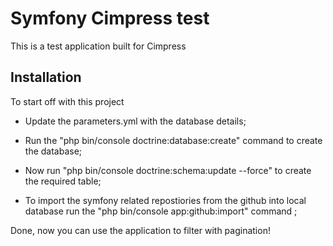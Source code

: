 Symfony Cimpress test
========================

This is a test application built for Cimpress


Installation
--------------

To start off with this project

  * Update the parameters.yml with the database details;

  * Run the "php bin/console doctrine:database:create" command to create the database;

  * Now run "php bin/console doctrine:schema:update --force" to create the required table;

  * To import the symfony related repostiories from the github into local database run the "php bin/console app:github:import" command ;


Done, now you can use the application to filter with pagination!